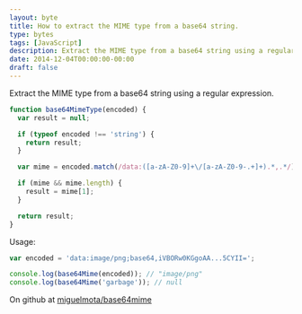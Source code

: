 ```yaml
---
layout: byte
title: How to extract the MIME type from a base64 string.
type: bytes
tags: [JavaScript]
description: Extract the MIME type from a base64 string using a regular expression.
date: 2014-12-04T00:00:00-00:00
draft: false
---
```

Extract the MIME type from a base64 string using a regular expression.

```javascript
function base64MimeType(encoded) {
  var result = null;

  if (typeof encoded !== 'string') {
    return result;
  }

  var mime = encoded.match(/data:([a-zA-Z0-9]+\/[a-zA-Z0-9-.+]+).*,.*/);

  if (mime && mime.length) {
    result = mime[1];
  }

  return result;
}
```

Usage:

```javascript
var encoded = 'data:image/png;base64,iVBORw0KGgoAA...5CYII=';

console.log(base64Mime(encoded)); // "image/png"
console.log(base64Mime('garbage')); // null
```

On github at [miguelmota/base64mime](https://github.com/miguelmota/base64mime)
